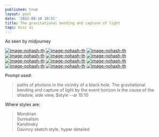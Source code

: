 ```yaml
---
published: true
layout: post
date: '2022-08-10 10:51'
title: The gravitational bending and capture of light
tags: misc ai 
---
```

As seen by midjourney

[![image-nohash-th](https://i.imgur.com/3gPUVWFb.png)](https://i.imgur.com/3gPUVWF.png)
[![image-nohash-th](https://i.imgur.com/8zUjq77b.png)](https://i.imgur.com/8zUjq77.png)
[![image-nohash-th](https://i.imgur.com/LNAlqsmb.png)](https://i.imgur.com/LNAlqsm.png)
[![image-nohash-th](https://i.imgur.com/0NaV2mVb.png)](https://i.imgur.com/0NaV2mV.png)
[![image-nohash-th](https://i.imgur.com/1PYKsA6b.png)](https://i.imgur.com/1PYKsA6.png)
[![image-nohash-th](https://i.imgur.com/ZEO1R6pb.png)](https://i.imgur.com/ZEO1R6p.png)
[![image-nohash-th](https://i.imgur.com/7qIl5WUb.png)](https://i.imgur.com/7qIl5WU.png)
[![image-nohash-th](https://i.imgur.com/YdobcuCb.png)](https://i.imgur.com/YdobcuC.png)
[![image-nohash-th](https://i.imgur.com/EvWagrSb.png)](https://i.imgur.com/EvWagrS.png)
[![image-nohash-th](https://i.imgur.com/Bf9rmozb.png)](https://i.imgur.com/Bf9rmoz.png)
[![image-nohash-th](https://i.imgur.com/hmoQIKob.png)](https://i.imgur.com/hmoQIKo.png)
[![image-nohash-th](https://i.imgur.com/8t9mGIyb.png)](https://i.imgur.com/8t9mGIy.png)


Prompt used:

> paths of photons in the vicinity of a black hole. The gravitational bending and capture of light by the event horizon is the cause of the shadow, side view, $style  --ar 15:10 

Where styles are:  
> Mondrian  
> Surrealism  
> Kandinsky  
> Davincy sketch style, hyper detailed  
